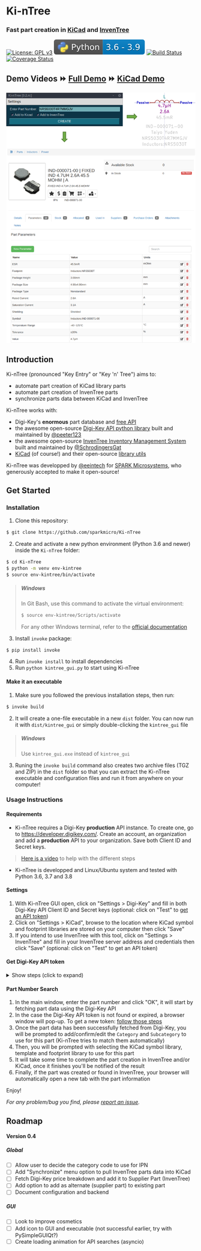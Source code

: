 # Ki-nTree
### Fast part creation in [KiCad](https://kicad-pcb.org/) and [InvenTree](https://inventree.github.io/) 
[![License: GPL v3](https://img.shields.io/badge/License-GPLv3-blue.svg)](https://www.gnu.org/licenses/gpl-3.0)
![Python Versions](images/python_versions.svg)
[![Build Status](https://travis-ci.com/sparkmicro/Ki-nTree.svg?branch=master)](https://travis-ci.com/sparkmicro/Ki-nTree)
[![Coverage Status](https://coveralls.io/repos/github/sparkmicro/Ki-nTree/badge.svg?branch=master&service=github)](https://coveralls.io/github/sparkmicro/Ki-nTree?branch=master)

## Demo Videos :fast_forward: [Full Demo](https://youtu.be/haSAu926BOI) :fast_forward: [KiCad Demo](https://youtu.be/NSMfCCD0uVw)

<img src="images/doc/kintree_example.png"  width="auto" height="auto">

## Introduction
Ki-nTree (pronounced "Key Entry" or "Key 'n' Tree") aims to:
* automate part creation of KiCad library parts
* automate part creation of InvenTree parts
* synchronize parts data between KiCad and InvenTree

Ki-nTree works with:
- Digi-Key's **enormous** part database and [free API](https://developer.digikey.com/)
- the awesome open-source [Digi-Key API python library](https://github.com/peeter123/digikey-api) built and maintained by [@peeter123](https://github.com/peeter123)
- the awesome open-source [InvenTree Inventory Management System](https://github.com/inventree/inventree) built and maintained by [@SchrodingersGat](https://github.com/SchrodingersGat)
- [KiCad](https://kicad-pcb.org/) (of course!) and their open-source [library utils](https://github.com/KiCad/kicad-library-utils)

Ki-nTree was developped by [@eeintech](https://github.com/eeintech) for [SPARK Microsystems](https://www.sparkmicro.com/), who generously accepted to make it open-source!

## Get Started
### Installation
1. Clone this repository:
``` bash
$ git clone https://github.com/sparkmicro/Ki-nTree
```
2. Create and activate a new python environment (Python 3.6 and newer) inside the `Ki-nTree` folder:
``` bash
$ cd Ki-nTree
$ python -m venv env-kintree
$ source env-kintree/bin/activate
```
> ##### Windows
> 
> In Git Bash, use this command to activate the virtual environment:
> ``` bash
> $ source env-kintree/Scripts/activate
> ```
> For any other Windows terminal, refer to the [official documentation](https://docs.python.org/library/venv.html#creating-virtual-environments)
3. Install `invoke` package:
``` bash
$ pip install invoke
```
4. Run `invoke install` to install dependencies
5. Run `python kintree_gui.py` to start using Ki-nTree

#### Make it an executable
1. Make sure you followed the previous installation steps, then run:
``` bash
$ invoke build
```
2. It will create a one-file executable in a new `dist` folder. You can now run it with `dist/kintree_gui` or simply double-clicking the `kintree_gui` file
> ##### Windows
>
> Use `kintree_gui.exe` instead of `kintree_gui`
3. Runing the `invoke build` command also creates two archive files (TGZ and ZIP) in the `dist` folder so that you can extract the Ki-nTree executable and configuration files and run it from anywhere on your computer!

### Usage Instructions
#### Requirements
* Ki-nTree requires a Digi-Key **production** API instance. To create one, go to https://developer.digikey.com/. Create an account, an organization and add a **production** API to your organization. Save both Client ID and Secret keys.
> [Here is a video](https://youtu.be/OI1EGEc0Ju0) to help with the different steps
* Ki-nTree is developped and Linux/Ubuntu system and tested with Python 3.6, 3.7 and 3.8

#### Settings
1. With Ki-nTree GUI open, click on "Settings > Digi-Key" and fill in both Digi-Key API Client ID and Secret keys (optional: click on "Test" to [get an API token](#get-digi-key-api-token))
2. Click on "Settings > KiCad", browse to the location where KiCad symbol and footprint libraries are stored on your computer then click "Save"
3. If you intend to use InvenTree with this tool, click on "Settings > InvenTree" and fill in your InvenTree server address and credentials then click "Save" (optional: click on "Test" to get an API token)

#### Get Digi-Key API token
<details>
<summary>Show steps (click to expand)</summary>
<p>

Enter your Digi-Key developper account credentials then login. The following page will appear (`user@email.com` will show your email address):

<img src="images/doc/digikey_api_approval_request.png" width="800" height="auto">

Click on "Allow", another page will open.  
Click on the "Advanced" button, then click on "Proceed to localhost (unsafe)" at the bottom of the page:

<img src="images/doc/digikey_api_approval_request2.png"  width="800" height="auto">

> On Chrome, if the "Proceed to localhost (unsafe)" link does not appear, enable the following flag: [chrome://flags/#allow-insecure-localhost](chrome://flags/#allow-insecure-localhost)

Lastly, a new page will open with a "You may now close this window." message, proceed to get the token.

</p>
</details>

#### Part Number Search
1. In the main window, enter the part number and click "OK", it will start by fetching part data using the Digi-Key API
2. In the case the Digi-Key API token is not found or expired, a browser window will pop-up. To get a new token: [follow those steps](#get-digi-key-api-token)
3. Once the part data has been successfully fetched from Digi-Key, you will be prompted to add/confirm/edit the `Category` and `Subcategory` to use for this part (Ki-nTree tries to match them automatically)  
4. Then, you will be prompted with selecting the KiCad symbol library, template and footprint library to use for this part  
5. It will take some time to complete the part creation in InvenTree and/or KiCad, once it finishes you'll be notified of the result  
6. Finally, if the part was created or found in InvenTree, your browser will automatically open a new tab with the part information

Enjoy!

*For any problem/bug you find, please [report an issue](https://github.com/sparkmicro/Ki-nTree/issues).*

## Roadmap

#### Version 0.4
##### Global
- [ ] Allow user to decide the category code to use for IPN
- [ ] Add "Synchronize" menu option to pull InvenTree parts data into KiCad
- [ ] Fetch Digi-Key price breakdown and add it to Supplier Part (InvenTree)
- [ ] Add option to add as alternate (supplier part) to existing part
- [ ] Document configuration and backend

##### GUI
- [ ] Look to improve cosmetics
- [ ] Add icon to GUI and executable (not successful earlier, try with PySimpleGUIQt?)
- [ ] Create loading animation for API searches (asyncio)
